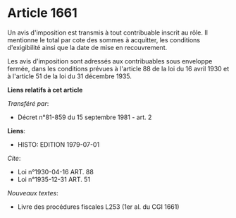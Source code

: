 # Article 1661

Un avis d'imposition est transmis à tout contribuable inscrit au rôle. Il mentionne le total par cote des sommes à acquitter,
les conditions d'exigibilité ainsi que la date de mise en recouvrement.

Les avis d'imposition sont adressés aux contribuables sous enveloppe fermée, dans les conditions prévues à l'article 88 de la
loi du 16 avril 1930 et à l'article 51 de la loi du 31 décembre 1935.

**Liens relatifs à cet article**

_Transféré par_:

  - Décret n°81-859 du 15 septembre 1981 - art. 2

**Liens**:

  - HISTO: EDITION 1979-07-01

_Cite_:

  - Loi n°1930-04-16 ART. 88
  - Loi n°1935-12-31 ART. 51

_Nouveaux textes_:

  - Livre des procédures fiscales L253 (1er al. du CGI 1661)
